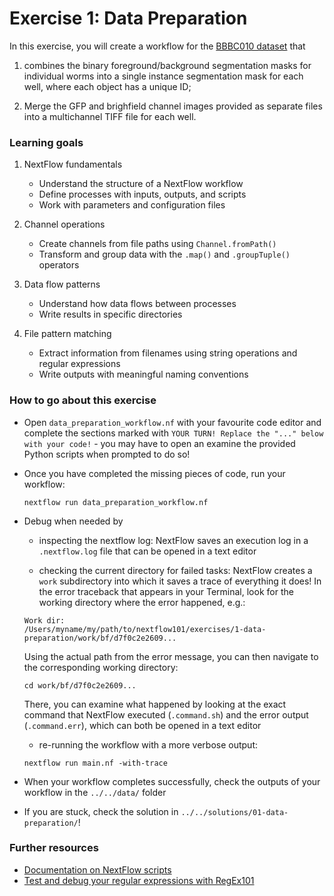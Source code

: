 # Exercise 1: Data Preparation

In this exercise, you will create a workflow for the [BBBC010 dataset](https://bbbc.broadinstitute.org/BBBC010) that

1. combines the binary foreground/background segmentation masks for individual worms into a single instance segmentation mask for each well, where each object has a unique ID;

2. Merge the GFP and brighfield channel images provided as separate files into a multichannel TIFF file for each well.

### Learning goals

1. NextFlow fundamentals
   - Understand the structure of a NextFlow workflow
   - Define processes with inputs, outputs, and scripts
   - Work with parameters and configuration files

2. Channel operations
   - Create channels from file paths using `Channel.fromPath()`
   - Transform and group data with the `.map()` and `.groupTuple()` operators

3. Data flow patterns
   - Understand how data flows between processes
   - Write results in specific directories

4. File pattern matching
   - Extract information from filenames using string operations and regular expressions
   - Write outputs with meaningful naming conventions

### How to go about this exercise

* Open `data_preparation_workflow.nf` with your favourite code editor and complete the sections marked with `YOUR TURN! Replace the "..." below with your code!` - you may have to open an examine the provided Python scripts when prompted to do so!

* Once you have completed the missing pieces of code, run your workflow:
	```
	nextflow run data_preparation_workflow.nf
   ```

* Debug when needed by
	* inspecting the nextflow log: NextFlow saves an execution log in a `.nextflow.log` file that can be opened in a text editor

	* checking the current directory for failed tasks: NextFlow creates a `work` subdirectory into which it saves a trace of everything it does! In the error traceback that appears in your Terminal, look for the working directory where the error happened, e.g.:
    ```
	Work dir:
  /Users/myname/my/path/to/nextflow101/exercises/1-data-preparation/work/bf/d7f0c2e2609...
    ```
    Using the actual path from the error message, you can then navigate to the corresponding working directory:
    ```
    cd work/bf/d7f0c2e2609...
    ```
    There, you can examine what happened by looking at the exact command that NextFlow executed (`.command.sh`) and the error output (`.command.err`), which can both be opened in a text editor 

	* re-running the workflow with a more verbose output:
    ```
	nextflow run main.nf -with-trace
	```

* When your workflow completes successfully, check the outputs of your workflow in the `../../data/` folder

* If you are stuck, check the solution in `../../solutions/01-data-preparation/`!

### Further resources

* [Documentation on NextFlow scripts](https://www.nextflow.io/docs/latest/script.html)
* [Test and debug your regular expressions with RegEx101](https://regex101.com/)
